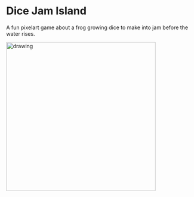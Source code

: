 # Dice Jam Island

A fun pixelart game about a frog growing dice to make into jam before the water rises.

<img src="https://user-images.githubusercontent.com/22671898/198052176-c995624b-1fa6-4a01-aa5c-4a1df433ce39.png" alt="drawing" width="400"/>
